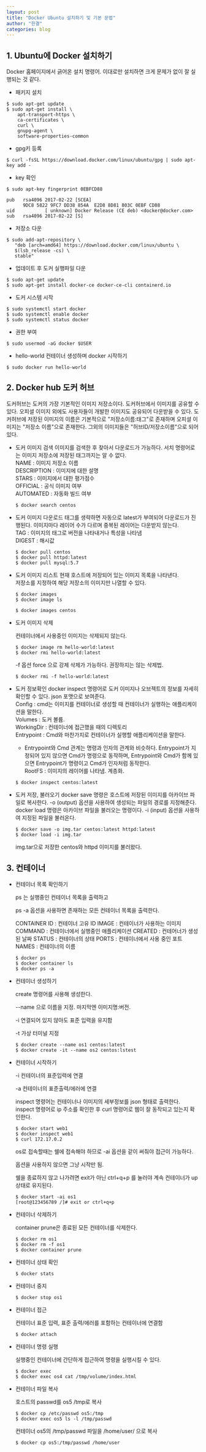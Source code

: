 ```yaml
---
layout: post
title: "Docker Ubuntu 설치하기 및 기본 문법"
author: "한결"
categories: blog
---
```


## 1. Ubuntu에 Docker 설치하기



Docker 홈페이지에서 긁어온 설치 명령어. 이대로만 설치하면 크게 문제가 없이 잘 실행되는 것 같다.

* 패키지 설치

```
$ sudo apt-get update
$ sudo apt-get install \
    apt-transport-https \
    ca-certificates \
    curl \
    gnupg-agent \
    software-properties-common
```

* gpg키 등록

```
$ curl -fsSL https://download.docker.com/linux/ubuntu/gpg | sudo apt-key add -
```

* key 확인

```
$ sudo apt-key fingerprint 0EBFCD88

pub   rsa4096 2017-02-22 [SCEA]
      9DC8 5822 9FC7 DD38 854A  E2D8 8D81 803C 0EBF CD88
uid           [ unknown] Docker Release (CE deb) <docker@docker.com>
sub   rsa4096 2017-02-22 [S]
```

* 저장소 다운

```
$ sudo add-apt-repository \
   "deb [arch=amd64] https://download.docker.com/linux/ubuntu \
   $(lsb_release -cs) \
   stable"
```

* 업데이트 후 도커 실행파일 다운

```
$ sudo apt-get update
$ sudo apt-get install docker-ce docker-ce-cli containerd.io
```

* 도커 시스템 시작

```
$ sudo systemctl start docker
$ sudo systemctl enable docker
$ sudo systemctl status docker
```

* 권한 부여

```
$ sudo usermod -aG docker $USER
```

* hello-world 컨테이너 생성하며 docker 시작하기

```
$ sudo docker run hello-world
```



## 2. Docker hub 도커 허브
도커허브는 도커의 가장 기본적인 이미지 저장소이다. 도커허브에서 이미지를 공유할 수 있다. 오피셜 이미지 외에도 사용자들이 개발한 이미지도 공유되어 다운받을 수 있다. 도커허브에 저장된 이미지의 이름은 기본적으로 "저장소이름:태그"로 존재하며 오피셜 이미지는 "저장소 이름"으로 존재한다. 그외의 이미지들은 "허브ID/저장소이름"으로 되어있다.  
  
  
* 도커 이미지 검색
  이미지를 검색한 후 찾아서 다운로드가 가능하다. 서치 명령어로는 이미지 저장소에 저장된 태그까지는 알 수 없다.  
  NAME : 이미지 저장소 이름  
  DESCRIPTION : 이미지에 대한 설명  
  STARS : 이미지에서 대한 평가점수  
  OFFICIAL : 공식 이미지 여부  
  AUTOMATED : 자동화 빌드 여부  

  ```
  $ docker search centos
  ```

* 도커 이미지 다운로드
  태그를 생략하면 자동으로 latest가 부여되어 다운로드가 진행된다. 이미지마다 레이어 수가 다르며 중복된 레이어는 다운받지 않는다.  
  TAG : 이미지의 태그로 버전을 나타내거나 특성을 나타냄  
  DIGEST : 해시값  

  ```
  $ docker pull centos
  $ docker pull httpd:latest
  $ docker pull mysql:5.7
  ```

* 도커 이미지 리스트 
  현재 호스트에 저장되어 있는 이미지 목록을 나타낸다.  
  저장소를 지정하여 해당 저장소의 이미지만 나열할 수 있다.

  ```
  $ docker images 
  $ docker image ls
  
  $ docker images centos
  ```

* 도커 이미지 삭제

  컨테이너에서 사용중인 이미지는 삭제되지 않는다.  

  ```
  $ docker image rm hello-world:latest
  $ docker rmi hello-world:latest
  ```

  -f 옵션 force 으로 강제 삭제가 가능하다. 권장하지는 않는 삭제법.  

  ```
  $ docker rmi -f hello-world:latest
  ```
  
* 도커 정보확인
  docker inspect 명령어로 도커 이미지나 오브젝트의 정보를 자세히 확인할 수 있다. json 포맷으로 보여준다.  
  Config : cmd는 이미지를 컨테이너로 생성할 때 컨테이너가 실행하는 애플리케이션을 말한다.  
  Volumes : 도커 볼륨.  
  WorkingDir : 컨테이너에 접근했을 때의 디렉토리  
  Entrypoint : Cmd와 마찬가지로 컨테이너가 실행할 애플리케이션을 말한다. 
  * Entrypoint와 Cmd 관계는 명령과 인자의 관계와 비슷하다. Entrypoint가 지정되어 있지 않으면 Cmd가 명령으로 동작하며, Entrypoint와 Cmd가 함께 있으면 Entrypoint가 명령이고 Cmd가 인자처럼 동작한다.  
  RootFS : 이미지의 레이어를 나타냄. 계층화.  
  
  ```
  $ docker inspect centos:latest
  ```

* 도커 저장, 불러오기
  docker save 명령은 호스트에 저장된 이미지를 아카이브 파일로 복사한다. -o (output) 옵션을 사용하여 생성되는 파일의 경로를 지정해준다.  
  docker load 명령은 아카이브 파일을 불러오는 명령이다. -i (input) 옵션을 사용하여 지정된 파일을 불러온다.   

  ```
  $ docker save -o img.tar centos:latest httpd:latest
  $ docker load -i img.tar
  ```
  img.tar으로 저장한 centos와 httpd 이미지를 불러왔다.  


## 3. 컨테이너

* 컨테이너 목록 확인하기

  ps 는 실행중인 컨테이너 목록을 출력하고

  ps -a 옵션을 사용하면 존재하는 모든 컨테이너 목록을 출력한다.  
  
  CONTAINER ID : 컨테이너 고유 ID
  IMAGE : 컨테이너가 사용하는 이미지
  COMMAND : 컨테이너에서 실행중인 애플리케이션
  CREATED : 컨테어너가 생성된 날짜
  STATUS : 컨테이너의 상태
  PORTS : 컨테이너에서 사용 중인 포트
  NAMES : 컨테이너의 이름

  ```
  $ docker ps
  $ docker container ls
  $ docker ps -a
  ```

* 컨테이너 생성하기

  create 명령어를 사용해 생성한다. 

  --name 으로 이름을 지정. 마지막엔 이미지명:버전.

  -i 연결되어 있지 않아도 표준 입력을 유지함

  -t 가상 터미널 지정

  ```
  $ docker create --name os1 centos:latest
  $ docker create -it --name os2 centos:lstest
  ```

* 컨테이너 시작하기

  -i 컨테이너의 표준입력에 연결

  -a 컨테이너의 표준출력/에러에 연결

  inspect 명령어는 컨테이너나 이미지의 세부정보를 json 형태로 출력한다. inspect 명령어로 ip 주소를 확인한 후 curl 명령어로 웹이 잘 동작되고 있는지 확인한다.

  ```
  $ docker start web1
  $ docker inspect web1
  $ curl 172.17.0.2
  ```

  os로 접속할때는 쉘에 접속해야 하므로 -ai 옵션을 같이 써줘야 접근이 가능하다.

  옵션을 사용하지 않으면 그냥 시작만 됨.

  쉘을 종료하지 않고 나가려면 exit가 아닌 ctrl+q+p 를 눌러야 계속 컨테이너가 up 상태로 유지된다.

  ```
  $ docker start -ai os1
  [root@123456789 /]# exit or ctrl+q+p
  ```

* 컨테이너 삭제하기

  container prune은 종료된 모든 컨테이너를 삭제한다.

  ```
  $ docker rm os1
  $ docker rm -f os1
  $ docker container prune
  ```

* 컨테이너 상태 확인

  ```
  $ docker stats
  ```

* 컨테이너 중지

  ```
  $ docker stop os1
  ```

* 컨테이너 접근

  컨테이너 표준 입력, 표준 출력/에러를 포함하는 컨테이너에 연결함

  ```
  $ docker attach
  ```

* 컨테이너 명령 실행

  실행중인 컨테이너에 간단하게 접근하여 명령을 실행시킬 수 있다.

  ```
  $ docker exec
  $ docker exec os4 cat /tmp/volume/index.html
  ```

* 컨테이너 파일 복사 

  호스트의 passwd를 os5 /tmp로 복사

  ```
  $ docker cp /etc/passwd os5:/tmp
  $ docker exec os5 ls -l /tmp/passwd
  ```

  컨테이너 os5의 /tmp/passwd 파일을 /home/user/ 으로 복사

  ```
  $ docker cp os5:/tmp/passwd /home/user
  ```

  


